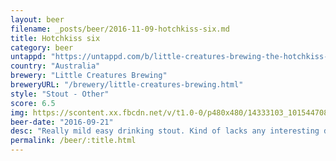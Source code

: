 ```yaml
---
layout: beer
filename: _posts/beer/2016-11-09-hotchkiss-six.md
title: Hotchkiss six
category: beer
untappd: "https://untappd.com/b/little-creatures-brewing-the-hotchkiss-six/1487834"
country: "Australia"
brewery: "Little Creatures Brewing"
breweryURL: "/brewery/little-creatures-brewing.html"
style: "Stout - Other"
score: 6.5
img: https://scontent.xx.fbcdn.net/v/t1.0-0/p480x480/14333103_10154470826493745_1969706286448885118_n.jpg?oh=1d55b7a71fe239dec8348d1a69305849&oe=592A2A96
beer-date: "2016-09-21"
desc: "Really mild easy drinking stout. Kind of lacks any interesting depth of flavour"
permalink: /beer/:title.html
---
```

